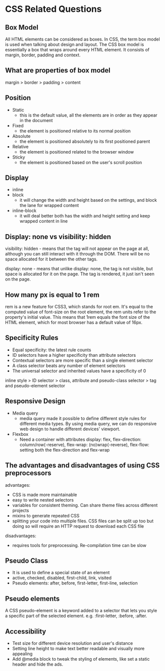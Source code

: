 # CSS Related Questions

## Box Model

All HTML elements can be considered as boxes. In CSS, the term box model is used when talking about design and layout. The CSS box model is essentially a box that wraps around every HTML element. It consists of margin, border, padding and context. 

## What are properties of box model

margin &gt; border &gt; padding &gt; content 

## Position

* Static
  * this is the default value, all the elements are in order as they appear in the document
* Fixed 
  * the element is positioned relative to its normal position
* Absolute
  * the element is positioned absolutely to its first positioned parent
* Relative
  * the element is positioned related to the browser window
* Sticky
  * the element is positioned based on the user's scroll position

## Display

* inline
* block
  * it will change the width and height based on the settings, and block the lane for wrapped content
* inline-block
  * it will deal better both has the width and height setting and keep wrapped content in line

## Display: none vs visibility: hidden

visibility: hidden - means that the tag will not appear on the page at all, although you can still interact with it through the DOM. There will be no space allocated for it between the other tags.

display: none - means that unlike display: none, the tag is not visible, but space is allocated for it on the page. The tag is rendered, it just isn't seen on the page. 

## How many px is equal to 1 rem

rem is a new feature for CSS3, which stands for root em. It's equal to the computed value of font-size on the root element, the rem units refer to the property's initial value. This means that 1rem equals the font size of the HTML element, which for most browser has a default value of 16px.

## Specificity Rules

* Equal specificity: the latest rule counts
* ID selectors have a higher specificity than attribute selectors
* Contextual selectors are more specific than a single element selector
* A class selector beats any number of element selectors
* The universal selector and inherited values have a specificity of 0

inline style &gt; ID selector &gt; class, attribute and pseudo-class selector &gt; tag and pseudo-element selector

## Responsive Design

* Media query 
  * media query made it possible to define different style rules for different media types. By using media query, we can do responsive web design to handle different devices' viewport. 
* Flexbox 
  * Need a container with attributes display: flex, flex-direction: column/row\(-reserve\), flex-wrap: \(no\)wrap\(-reverse\), flex-flow: setting both the flex-direction and flex-wrap

## The advantages and disadvantages of using CSS preprocessors

advantages: 

* CSS is made more maintainable
* easy to write nested selectors
* variables for consistent theming. Can share theme files across different projects
* mixins to generate repeated CSS
* splitting your code into multiple files. CSS files can be split up too but doing so will require an HTTP request to download each CSS file

disadvantages:

* requires tools for preprocessing. Re-compilation time can be slow

## Pseudo Class

* It is used to define a special state of an element 
* active, checked, disabled, first-child, link, visited
* Pseudo elements: after, before, first-letter, first-line, selection

## Pseudo elements

A CSS pseudo-element is a keyword added to a selector that lets you style a specific part of the selected element. e.g. :first-letter, :before, :after.

## Accessibility

* Test size for different device resolution and user's distance
* Setting line height to make text better readable and visually more appealing
* Add @media block to tweak the styling of elements, like set a static header and hide the ads. 



